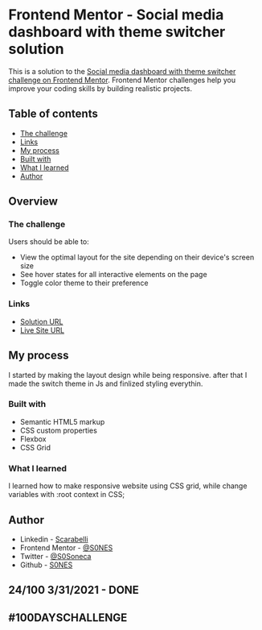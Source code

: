 # Frontend Mentor - Social media dashboard with theme switcher solution

This is a solution to the [Social media dashboard with theme switcher challenge on Frontend Mentor](https://www.frontendmentor.io/challenges/social-media-dashboard-with-theme-switcher-6oY8ozp_H). Frontend Mentor challenges help you improve your coding skills by building realistic projects. 

## Table of contents

- [The challenge](#the-challenge)
- [Links](#links)
- [My process](#my-process)
- [Built with](#built-with)
- [What I learned](#what-i-learned)
- [Author](#author)

## Overview

### The challenge

Users should be able to:

- View the optimal layout for the site depending on their device's screen size
- See hover states for all interactive elements on the page
- Toggle color theme to their preference

### Links
- [Solution URL](https://www.frontendmentor.io/solutions/social-media-w-theme-switcher-wnnv48x0Z)
- [Live Site URL](https://sones-100days.netlify.app/day21to30/themeswitch)

## My process
  I started by making the layout design while being responsive. after that I made the switch theme in Js and finlized styling everythin.
### Built with

- Semantic HTML5 markup
- CSS custom properties
- Flexbox
- CSS Grid

### What I learned

  I learned how to make responsive website using CSS grid, while change variables with :root context in CSS;

## Author

- Linkedin - [Scarabelli](https://www.linkedin.com/in/scarabelli/)
- Frontend Mentor - [@S0NES](https://www.frontendmentor.io/profile/S0NES)
- Twitter - [@S0Soneca](https://www.twitter.com/S0Soneca)
- Github - [S0NES](https://github.com/S0NES)

## 24/100 3/31/2021 - DONE

## #100DAYSCHALLENGE

